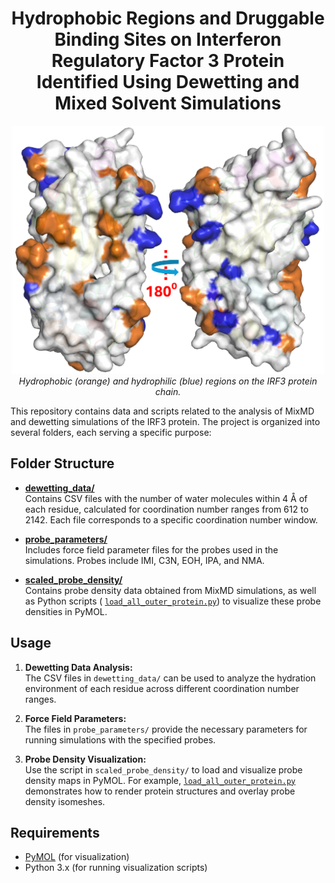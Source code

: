 <h1 align="center">
  Hydrophobic Regions and Druggable Binding Sites on Interferon Regulatory Factor 3 Protein Identified Using Dewetting and Mixed Solvent Simulations
</h1>
<div align="center">
  <img src="./image.png" alt="Hydrophobic (orange) and hydrophilic (blue) regions on IRF3 protein" width="500"/>
  <br>
  <em>Hydrophobic (orange) and hydrophilic (blue) regions on the IRF3 protein chain.</em>
</div>

This repository contains data and scripts related to the analysis of MixMD and dewetting simulations of the IRF3 protein. The project is organized into several folders, each serving a specific purpose:

## Folder Structure

- [**dewetting_data/**](./dewetting_data/)  
  Contains CSV files with the number of water molecules within 4 Å of each residue, calculated for coordination number ranges from 612 to 2142. Each file corresponds to a specific coordination number window.

- [**probe_parameters/**](./probe_parameters/)    
  Includes force field parameter files for the probes used in the simulations. Probes include IMI, C3N, EOH, IPA, and NMA.

- [**scaled_probe_density/**](./scaled_probe_density/)  
  Contains probe density data obtained from MixMD simulations, as well as Python scripts ( [`load_all_outer_protein.py`](scaled_probe_density/load_all_outer_protein.py)) to visualize these probe densities in PyMOL.

## Usage

1. **Dewetting Data Analysis:**  
   The CSV files in `dewetting_data/` can be used to analyze the hydration environment of each residue across different coordination number ranges.

2. **Force Field Parameters:**   
   The files in `probe_parameters/` provide the necessary parameters for running simulations with the specified probes.

3. **Probe Density Visualization:**  
   Use the script in `scaled_probe_density/` to load and visualize probe density maps in PyMOL. For example, [`load_all_outer_protein.py`](scaled_probe_density/load_all_outer_protein.py) demonstrates how to render protein structures and overlay probe density isomeshes.

## Requirements

- [PyMOL](https://pymol.org/) (for visualization)
- Python 3.x (for running visualization scripts)

